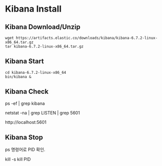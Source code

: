 # Kibana Install
	
## Kibana Download/Unzip

	wget https://artifacts.elastic.co/downloads/kibana/kibana-6.7.2-linux-x86_64.tar.gz
	tar kibana-6.7.2-linux-x86_64.tar.gz

## Kibana Start
  
  	cd kibana-6.7.2-linux-x86_64
  	bin/kibana &
  
## Kibana Check
  
  ps -ef | grep kibana
  
  netstat -na | grep LISTEN | grep 5601
  
  http://localhost:5601

## Kibana Stop
  
  ps 명령어로 PID 확인.
  
  kill -s kill PID	
